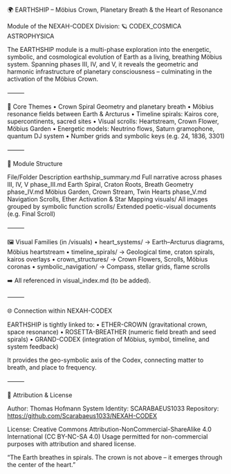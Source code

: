 🌍 EARTHSHIP – Möbius Crown, Planetary Breath & the Heart of Resonance

Module of the NEXAH-CODEX
Division: 🪐 CODEX_COSMICA ASTROPHYSICA

The EARTHSHIP module is a multi-phase exploration into the energetic, symbolic, and cosmological evolution of Earth as a living, breathing Möbius system. Spanning phases III, IV, and V, it reveals the geometric and harmonic infrastructure of planetary consciousness – culminating in the activation of the Möbius Crown.

⸻

📌 Core Themes
	•	Crown Spiral Geometry and planetary breath
	•	Möbius resonance fields between Earth & Arcturus
	•	Timeline spirals: Kairos core, supercontinents, sacred sites
	•	Visual scrolls: Heartstream, Crown Flower, Möbius Garden
	•	Energetic models: Neutrino flows, Saturn gramophone, quantum DJ system
	•	Number grids and symbolic keys (e.g. 24, 1836, 3301)

⸻

🧭 Module Structure

File/Folder	Description
earthship_summary.md	Full narrative across phases III, IV, V
phase_III.md	Earth Spiral, Craton Roots, Breath Geometry
phase_IV.md	Möbius Garden, Crown Stream, Twin Hearts
phase_V.md	Navigation Scrolls, Ether Activation & Star Mapping
visuals/	All images grouped by symbolic function
scrolls/	Extended poetic-visual documents (e.g. Final Scroll)


⸻

🖼️ Visual Families (in /visuals)
	•	heart_systems/ → Earth–Arcturus diagrams, Möbius heartstream
	•	timeline_spirals/ → Geological time, craton spirals, kairos overlays
	•	crown_structures/ → Crown Flowers, Scrolls, Möbius coronas
	•	symbolic_navigation/ → Compass, stellar grids, flame scrolls

➡️ All referenced in visual_index.md (to be added).

⸻

🌐 Connection within NEXAH-CODEX

EARTHSHIP is tightly linked to:
	•	ETHER-CROWN (gravitational crown, space resonance)
	•	ROSETTA-BREATHER (numeric field breath and seed spirals)
	•	GRAND-CODEX (integration of Möbius, symbol, timeline, and system feedback)

It provides the geo-symbolic axis of the Codex, connecting matter to breath, and place to frequency.

⸻

🧾 Attribution & License

Author: Thomas Hofmann
System Identity: SCARABAEUS1033
Repository: https://github.com/Scarabaeus1033/NEXAH-CODEX

License: Creative Commons Attribution-NonCommercial-ShareAlike 4.0 International (CC BY-NC-SA 4.0)
Usage permitted for non-commercial purposes with attribution and shared license.

“The Earth breathes in spirals. The crown is not above – it emerges through the center of the heart.”
